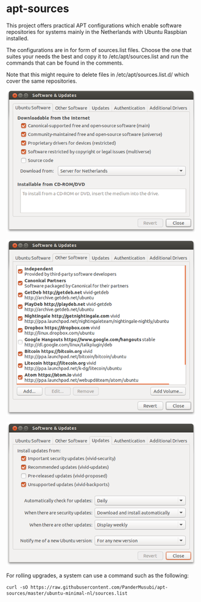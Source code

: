 apt-sources
===========

This project offers practical APT configurations which enable software repositories for systems mainly in the Netherlands with Ubuntu Raspbian installed.

The configurations are in for form of sources.list files. Choose the one that suites your needs the best and copy it to /etc/apt/sources.list and run the commands that can be found in the comments.

Note that this might require to delete files in /etc/apt/sources.list.d/ which cover the same repositories.

![Screenshot Ubuntu Software](screenshot-ubuntu-software.png?raw=true "Screenshot Ubuntu Software")

![Screenshot Other Software](screenshot-other-software.png?raw=true "Screenshot Other Software")

![Screenshot Updates](screenshot-updates.png?raw=true "Screenshot Updates")

For rolling upgrades, a system can use a command such as the following:

    curl -sO https://raw.githubusercontent.com/PanderMusubi/apt-sources/master/ubuntu-minimal-nl/sources.list
